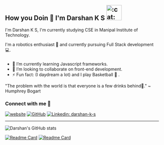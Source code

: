 ## How you Doin 👋 I'm Darshan K S <img src="https://i.imgur.com/veZrcC7.gif" alt=":cat:" width="50" />
I'm Darshan K S, I'm currently studying CSE in Manipal Institute of Technology.

I'm a robotics enthusiast 🤖 and currently pursuing Full Stack development :computer:. 

###

- 🌱 I’m currently learning Javascript frameworks.
- 👯 I’m looking to collaborate on front-end development.
- ⚡ Fun fact: (I daydream a lot) and I play Basketball :basketball: .

"The problem with the world is that everyone is a few drinks behind:beer:." ~ Humphrey Bogart






### Connect with me 🔗

[![website](https://img.shields.io/badge/PortfolioWebsite-Darshan%20K%20S-blue?logo=google-chrome)](https://darshan-k-s.github.io/)
[![GitHub](https://img.shields.io/github/followers/darshan-k-s?style=social)](https://github.com/darshan-k-s)
[![Linkedin: darshan-k-s](https://img.shields.io/badge/-Darshan-blue?style=flat-square&logo=Linkedin&logoColor=white&link=https://www.linkedin.com/in/darshan-k-s/)](https://www.linkedin.com/in/darshan-k-s/)


---


![Darshan's GitHub stats](https://github-readme-stats.vercel.app/api?username=darshan-k-s&count_private=false&show_icons=true&theme=react) 
<!-- [![Top Langs](https://github-readme-stats.vercel.app/api/top-langs/?username=darshan-k-s&theme=react&langs_count=8)](https://github.com/anuraghazra/github-readme-stats) -->

[![Readme Card](https://github-readme-stats.vercel.app/api/pin/?username=darshan-k-s&repo=wall-follower-robot&theme=react)](https://github.com/darshan-k-s/wall-follower-robot)
[![Readme Card](https://github-readme-stats.vercel.app/api/pin/?username=darshan-k-s&repo=darshan-k-s.github.io&theme=react)](https://github.com/darshan-k-s/darshan-k-s.github.io)


